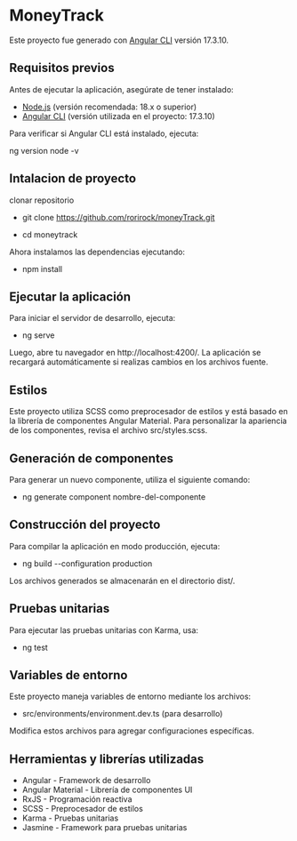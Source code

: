 # MoneyTrack

Este proyecto fue generado con [Angular CLI](https://github.com/angular/angular-cli) versión 17.3.10.

## Requisitos previos

Antes de ejecutar la aplicación, asegúrate de tener instalado:

- [Node.js](https://nodejs.org/) (versión recomendada: 18.x o superior)
- [Angular CLI](https://angular.io/cli) (versión utilizada en el proyecto: 17.3.10)

Para verificar si Angular CLI está instalado, ejecuta:

ng version
node -v 

## Intalacion de proyecto

clonar repositorio

- git clone https://github.com/rorirock/moneyTrack.git

- cd moneytrack

Ahora instalamos las dependencias ejecutando:

- npm install


## Ejecutar la aplicación

Para iniciar el servidor de desarrollo, ejecuta:

- ng serve

Luego, abre tu navegador en http://localhost:4200/. La aplicación se recargará automáticamente si realizas cambios en los archivos fuente.

## Estilos

Este proyecto utiliza SCSS como preprocesador de estilos y está basado en la librería de componentes Angular Material.
Para personalizar la apariencia de los componentes, revisa el archivo src/styles.scss.

## Generación de componentes

Para generar un nuevo componente, utiliza el siguiente comando:

- ng generate component nombre-del-componente


## Construcción del proyecto

Para compilar la aplicación en modo producción, ejecuta:

- ng build --configuration production
 
Los archivos generados se almacenarán en el directorio dist/.


## Pruebas unitarias

Para ejecutar las pruebas unitarias con Karma, usa:

- ng test

## Variables de entorno

Este proyecto maneja variables de entorno mediante los archivos:

 - src/environments/environment.dev.ts (para desarrollo)

Modifica estos archivos para agregar configuraciones específicas.

## Herramientas y librerías utilizadas

 - Angular - Framework de desarrollo
 - Angular Material - Librería de componentes UI
 - RxJS - Programación reactiva
 - SCSS - Preprocesador de estilos
 - Karma - Pruebas unitarias
 - Jasmine - Framework para pruebas unitarias


